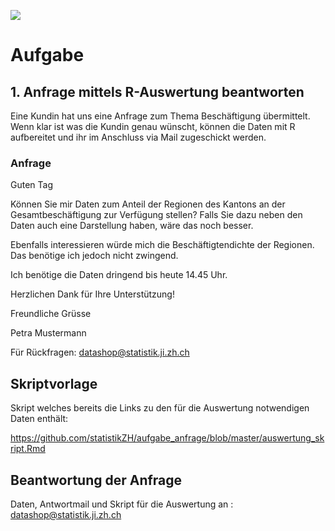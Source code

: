![](https://opendata.swiss/content/uploads/2016/02/kt_zh.png)

# Aufgabe 

## 1. Anfrage mittels R-Auswertung beantworten

Eine Kundin hat uns eine Anfrage zum Thema Beschäftigung übermittelt. Wenn klar ist was die Kundin genau wünscht, können die Daten mit R aufbereitet und ihr im Anschluss via Mail zugeschickt werden.

### Anfrage

Guten Tag 

Können Sie mir Daten zum Anteil der Regionen des Kantons an der Gesamtbeschäftigung zur Verfügung stellen? Falls Sie dazu neben den Daten auch eine Darstellung haben, wäre das noch besser.

Ebenfalls interessieren würde mich die Beschäftigtendichte der Regionen. Das benötige ich jedoch nicht zwingend.

Ich benötige die Daten dringend bis heute 14.45 Uhr. 

Herzlichen Dank für Ihre Unterstützung! 
  
Freundliche Grüsse 

Petra Mustermann

Für Rückfragen: datashop@statistik.ji.zh.ch

## Skriptvorlage

Skript welches bereits die Links zu den für die Auswertung notwendigen Daten enthält:

https://github.com/statistikZH/aufgabe_anfrage/blob/master/auswertung_skript.Rmd

## Beantwortung der Anfrage

Daten, Antwortmail und Skript für die Auswertung an : datashop@statistik.ji.zh.ch
